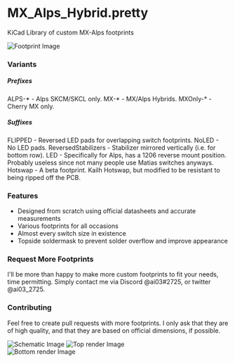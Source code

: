 # MX_Alps_Hybrid.pretty
KiCad Library of custom MX-Alps footprints

![Footprint Image](https://raw.githubusercontent.com/ai03-2725/MX_Alps_Hybrid.pretty/master/Screenshots/Footprint.png)  

### Variants

##### Prefixes
ALPS-* - Alps SKCM/SKCL only.
MX-* - MX/Alps Hybrids.
MXOnly-* - Cherry MX only.

##### Suffixes
FLIPPED - Reversed LED pads for overlapping switch footprints.
NoLED - No LED pads.
ReversedStabilizers - Stabilizer mirrored vertically (i.e. for bottom row).
LED - Specifically for Alps, has a 1206 reverse mount position. Probably useless since not many people use Matias switches anyways.
Hotswap - A beta footprint. Kailh Hotswap, but modified to be resistant to being ripped off the PCB.

### Features
 * Designed from scratch using official datasheets and accurate measurements
 * Various footprints for all occasions
 * Almost every switch size in existence
 * Topside soldermask to prevent solder overflow and improve appearance

### Request More Footprints
I'll be more than happy to make more custom footprints to fit your needs, time permitting.
Simply contact me via Discord @ai03#2725, or twitter @ai03_2725.

### Contributing
Feel free to create pull requests with more footprints. I only ask that they are of high quality, and that they are based on official dimensions, if possible.

![Schematic Image](https://raw.githubusercontent.com/ai03-2725/MX_Alps_Hybrid.pretty/master/Screenshots/Schematic.png) 
![Top render Image](https://raw.githubusercontent.com/ai03-2725/MX_Alps_Hybrid.pretty/master/Screenshots/Render-Topside.png)  
![Bottom render Image](https://raw.githubusercontent.com/ai03-2725/MX_Alps_Hybrid.pretty/master/Screenshots/Render-Bottomside.png)  

